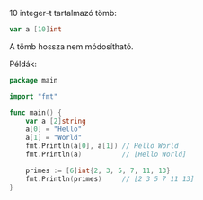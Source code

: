10 integer-t tartalmazó tömb:
```go
var a [10]int
```
A tömb hossza nem módosítható.

Példák:
```go
package main

import "fmt"

func main() {
	var a [2]string
	a[0] = "Hello"
	a[1] = "World"
	fmt.Println(a[0], a[1]) // Hello World
	fmt.Println(a)          // [Hello World]

	primes := [6]int{2, 3, 5, 7, 11, 13}
	fmt.Println(primes)     // [2 3 5 7 11 13]
}
```